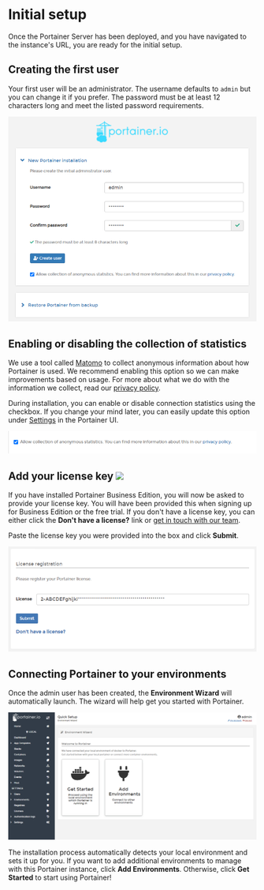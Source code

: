 # Initial setup

Once the Portainer Server has been deployed, and you have navigated to the instance's URL, you are ready for the initial setup.

## Creating the first user

Your first user will be an administrator. The username defaults to `admin` but you can change it if you prefer. The password must be at least 12 characters long and meet the listed password requirements.

![](../../../.gitbook/assets/be-server-setup-1.png)

## Enabling or disabling the collection of statistics

We use a tool called [Matomo](https://matomo.org) to collect anonymous information about how Portainer is used. We recommend enabling this option so we can make improvements based on usage. For more about what we do with the information we collect, read our [privacy policy](https://www.portainer.io/privacy-policy).

During installation, you can enable or disable connection statistics using the checkbox. If you change your mind later, you can easily update this option under [Settings](../../../admin/settings/) in the Portainer UI.

![](../../../.gitbook/assets/initial-2.png)

## Add your license key ![](../../../.gitbook/assets/button\_be.png)

If you have installed Portainer Business Edition, you will now be asked to provide your license key. You will have been provided this when signing up for Business Edition or the free trial. If you don't have a license key, you can either click the **Don't have a license?** link or [get in touch with our team](mailto:success@portainer.io).

Paste the license key you were provided into the box and click **Submit**.

![](../../../.gitbook/assets/2.10-install-setup-license.png)

## Connecting Portainer to your environments

Once the admin user has been created, the **Environment Wizard** will automatically launch. The wizard will help get you started with Portainer.

![](../../../.gitbook/assets/2.10-install-setup-wizard.png)

The installation process automatically detects your local environment and sets it up for you. If you want to add additional environments to manage with this Portainer instance, click **Add Environments**. Otherwise, click **Get Started** to start using Portainer!
